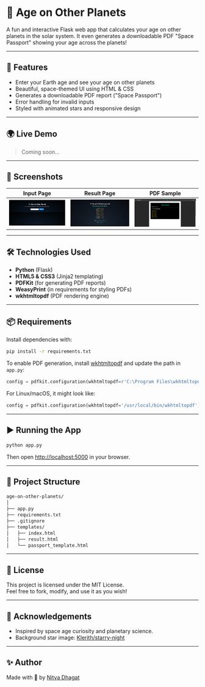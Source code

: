 # 🌌 Age on Other Planets

A fun and interactive Flask web app that calculates your age on other planets in the solar system. It even generates a downloadable PDF "Space Passport" showing your age across the planets!

---

## 🚀 Features

- Enter your Earth age and see your age on other planets
- Beautiful, space-themed UI using HTML & CSS
- Generates a downloadable PDF report ("Space Passport")
- Error handling for invalid inputs
- Styled with animated stars and responsive design

---

## 🌍 Live Demo

> Coming soon…

---

## 📸 Screenshots

| Input Page | Result Page | PDF Sample |
|------------|-------------|------------|
| ![index](assets/screenshots/index.png) | ![result](assets/screenshots/result.png) | ![pdf](assets/screenshots/pdf.png) |



---

## 🛠️ Technologies Used

- **Python** (Flask)
- **HTML5 & CSS3** (Jinja2 templating)
- **PDFKit** (for generating PDF reports)
- **WeasyPrint** (in requirements for styling PDFs)
- **wkhtmltopdf** (PDF rendering engine)

---

## 📦 Requirements

Install dependencies with:

```bash
pip install -r requirements.txt
```

To enable PDF generation, install [wkhtmltopdf](https://wkhtmltopdf.org/downloads.html) and update the path in `app.py`:

```python
config = pdfkit.configuration(wkhtmltopdf=r'C:\Program Files\wkhtmltopdf\bin\wkhtmltopdf.exe')
```

For Linux/macOS, it might look like:

```python
config = pdfkit.configuration(wkhtmltopdf='/usr/local/bin/wkhtmltopdf')
```

---

## ▶️ Running the App

```bash
python app.py
```

Then open [http://localhost:5000](http://localhost:5000) in your browser.

---

## 📁 Project Structure

```
age-on-other-planets/
│
├── app.py
├── requirements.txt
├── .gitignore
├── templates/
│   ├── index.html
│   ├── result.html
│   └── passport_template.html
```

---

## 📄 License

This project is licensed under the MIT License.  
Feel free to fork, modify, and use it as you wish!

---

## 🙌 Acknowledgements

- Inspired by space age curiosity and planetary science.
- Background star image: [Klerith/starry-night](https://github.com/Klerith/starry-night)

---

## ✨ Author

Made with 💫 by [Nitya Dhagat](https://github.com/Nitya-Dhagat)
